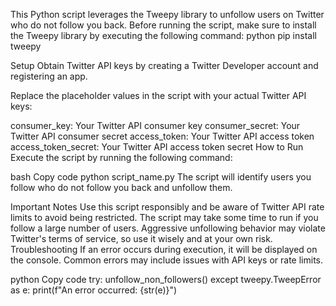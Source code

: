 This Python script leverages the Tweepy library to unfollow users on Twitter who do not follow you back. Before running the script, make sure to install the Tweepy library by executing the following command:
python
pip install tweepy

Setup
Obtain Twitter API keys by creating a Twitter Developer account and registering an app.

Replace the placeholder values in the script with your actual Twitter API keys:

consumer_key: Your Twitter API consumer key
consumer_secret: Your Twitter API consumer secret
access_token: Your Twitter API access token
access_token_secret: Your Twitter API access token secret
How to Run
Execute the script by running the following command:

bash
Copy code
python script_name.py
The script will identify users you follow who do not follow you back and unfollow them.

Important Notes
Use this script responsibly and be aware of Twitter API rate limits to avoid being restricted.
The script may take some time to run if you follow a large number of users.
Aggressive unfollowing behavior may violate Twitter's terms of service, so use it wisely and at your own risk.
Troubleshooting
If an error occurs during execution, it will be displayed on the console. Common errors may include issues with API keys or rate limits.

python
Copy code
try:
    unfollow_non_followers()
except tweepy.TweepError as e:
    print(f"An error occurred: {str(e)}")
